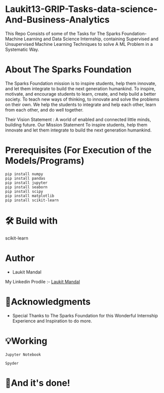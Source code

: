 # Laukit13-GRIP-Tasks-data-science-And-Business-Analytics
This Repo Consists of some of the Tasks for The Sparks Foundation-Machine Learning and Data Science Internship, containing Supervised and Unsupervised Machine Learning Techniques to solve A ML Problem in a Systematic Way.

# About The Sparks Foundation
The Sparks Foundation mission is to inspire students, help them innovate, and let them integrate to build the next generation humankind. To inspire, motivate, and encourage students to learn, create, and help build a better society. To teach new ways of thinking, to innovate and solve the problems on their own. We help the students to integrate and help each other, learn from each other, and do well together.

Their Vision Statement : A world of enabled and connected little minds, building future. Our Mission Statement To inspire students, help them innovate and let them integrate to build the next generation humankind.

# Prerequisites (For Execution of the Models/Programs)
```
pip install numpy
pip install pandas
pip install jupyter
pip install seaborn
pip install scipy
pip install matplotlib
pip install scikit-learn
```
# 🛠 Build with 
scikit-learn

# Author 
* Laukit Mandal

My Linkedin Prodile :- [Laukit Mandal](https://www.linkedin.com/in/laukit-mandal-a750a520a/)

# 🙏Acknowledgments
* Special Thanks to The Sparks Foundation for this Wonderful Internship Experience and Inspiration to do more.

# 💡Working
```
Jupyter Notebook
```
```
Spyder
```
# 👏And it's done!
